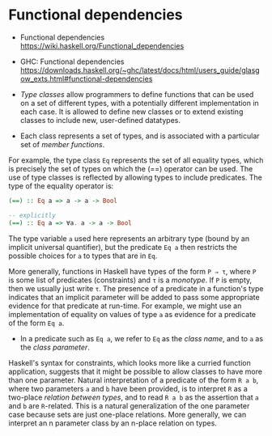 # Functional dependencies

* Functional dependencies
https://wiki.haskell.org/Functional_dependencies

* GHC: Functional dependencies
https://downloads.haskell.org/~ghc/latest/docs/html/users_guide/glasgow_exts.html#functional-dependencies


* *Type classes* allow programmers to define functions that can be used on a set of different types, with a potentially different implementation in each case. It is allowed to define new classes or to extend existing classes to include new, user-defined datatypes.

* Each class represents a set of types, and is associated with a particular set of *member functions*.

For example, the type class `Eq` represents the set of all equality types, which is precisely the set of types on which the (==) operator can be used. The use of type classes is reflected by allowing types to include predicates. The type of the equality operator is:

```hs
(==) :: Eq a => a -> a -> Bool

-- explicitly
(==) :: Eq a => ∀a. a -> a -> Bool
```

The type variable `a` used here represents an arbitrary type (bound by an implicit universal quantifier), but the predicate `Eq a` then restricts the possible choices for `a` to types that are in `Eq`.

More generally, functions in Haskell have types of the form `P ⇒ τ`, where `P` is some list of predicates (constraints) and `τ` is a *monotype*. If `P` is empty, then we usually just write `τ`. The presence of a predicate in a function's type indicates that an implicit parameter will be added to pass some appropriate evidence for that predicate at run-time. For example, we might use an implementation of equality on values of type `a` as evidence for a predicate of the form `Eq a`.

* In a predicate such as `Eq a`, we refer to `Eq` as the *class name*, and to `a` as the *class parameter*.

Haskell's syntax for constraints, which looks more like a curried function application, suggests that it might be possible to allow classes to have more than one parameter. Natural interpretation of a predicate of the form `R a b`, where two parameters `a` and `b` have been provided, is to interpret `R` as a two-place *relation between types*, and to read `R a b` as the assertion that `a` and `b` are `R`-related. This is a natural generalization of the one parameter case because sets are just one-place relations. More generally, we can interpret an n parameter class by an n-place relation on types.
